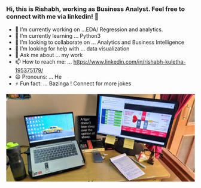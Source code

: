 ### Hi, this is Rishabh, working as Business Analyst. Feel free to connect with me via linkedin! 👋

- 🔭 I’m currently working on ...EDA/ Regression and analytics.
- 🌱 I’m currently learning ... Python3
- 👯 I’m looking to collaborate on ... Analytics and Business Intelligence
- 🤔 I’m looking for help with ... data visualization
- 💬 Ask me about ... my work
- 📫 How to reach me: ... https://www.linkedin.com/in/rishabh-kuletha-195375179/
- 😄 Pronouns: ... He
- ⚡ Fun fact: ... Bazinga ! Connect for more jokes

![alt text](rishabh_Desk_setup_full.jpg)

<!--
**kuletha-rk/kuletha-rk** is a ✨ _special_ ✨ repository because its `README.md` (this file) appears on your GitHub profile.

Here are some ideas to get you started:

- 🔭 I’m currently working on ...
- 🌱 I’m currently learning ...
- 👯 I’m looking to collaborate on ...
- 🤔 I’m looking for help with ...
- 💬 Ask me about ...
- 📫 How to reach me: ...
- 😄 Pronouns: ...
- ⚡ Fun fact: ...
-->
